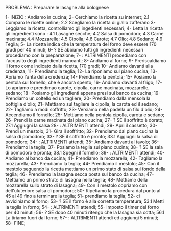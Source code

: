 PROBLEMA : Preparare le lasagne alla bolognese


1- INIZIO : Andiamo in cucina;
2- Cerchiamo la ricetta su internet;
    2.1 Comparo le ricette online;
    2.2 Scegliamo la ricetta di giallo zafferano
3- Leggiamo la ricetta, controlliamo gli ingedienti necessari;
4- Letta la ricetta gli ingredienti sono : 
    4.1 Lasagne secche;
    4.2 Salsa di pomodoro;
    4.3 Carne macinata;
    4.4 Mozzarelle;
    4.5 Cipolla;
    4.6 Carote;
    4.7 Olio;
    4.8 Sedano;
    4.9 Teglia;
5- La ricetta indica che la temperatura del forno deve essere 170 gradi per 40 minuti;
6- ? SE abbiamo tutti gli ingredienti necessari procediamo con la preparazione;
7- : ALTRIMENTI procediamo con l'acqusito degli ingredienti mancanti;
8-  Andiamo al forno;
9- Preriscaldiamo il forno come indicato dalla ricetta, 170 gradi;
10- Andiamo davanti alla credenza;
11- Prendiamo la teglia;
12- La riponiamo sul piano cucina;
13- Apriamo l'anta della credenza;
14- Prendiamo la pentola;
15- Posiamo la pentola sul fornello, che è ancora spento;
16- Andiamo davanti al frigo;
17- Lo apriamo e prendimao carote, cipolla, carne macinata, mozzarelle, sedano;
18- Posiamo gli ingredienti appena presi sul banco da cucina;
19- Prendiamo un coltello ed un tagliere;
20- Prendiamo dalla mensola la bottiglia d'olio; 
21- Mettiamo sul tagliere la cipolla, la carota ed il sedano;
22- Tagliamo a modi soffritto;
23- Versiamo nella padella un filo d'olio;
24- Accendiamo il fornello;
25- Mettiamo nella pentola cipolla, carota e sedano;
26- Prendi la carne macinata dal piano cucina;
27- ? SE il soffritto è dorato;
    27.1 Aggiugni la salsa
28- : ALTRIMENTI attendi;
29- Apri il cassetto;
30- Prendi un mestolo;
31- Gira il soffritto;
32- Prendiamo dal piano cucina la salsa di pomodoro;
33- ? SE il soffritto è pronto;
    33.1 Aggiugni la salsa di pomodoro; 
34- : ALTRIMENTI attendi;
35- Andiamo davanti al tavolo;
36- Prendiamo la teglia;
37- Posiamo la teglia sul piano cucina;
38- ? SE la sala di pomodoro è pronta;
    38.1 Spegni il fornello;
39- : ALTRIMENTI attendi;
40- Andiamo al banco da cucina;
41- Prendiamo la mozzarella;
42- Tagliamo la mozzarella;
43- Prendiamo la teglia;
44- Prendiamo il mestolo;
45- Con il mestolo seguendo la ricetta mettiamo un primo stato di salsa sul fondo della teglia;
46- Prendiamo la lasagna secca posta sul banco da cucina;
47- Mettiamo un primo strato di lasagna nella teglia;
48- Mettiamo della mozzarella sullo strato di lasagna;
49- Con il mestolo copriamo con dell'uluteriore salsa di pomodoro;
50- Ripetiamo la procedura dal punto al 45 al 49 fino a terminare la teglia;
51- prendiamo la teglia;
52- ci avviciniamo al forno;
53- ? SE il forno è alla corretta temperatura;
    53.1 Metti la teglia in forno;
54- : ALTRIMENTI attendi;
55- Imposto il timer del forno per 40 minuti;
56- ? SE dopo 40 minuti ritengo che la lasagna sia cotta;
    56.1 La tiriamo fuori dal forno;
57- : ALTRIMENTI attendi ed aggiungi 5 minuti;
58- FINE;


